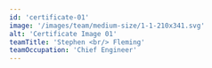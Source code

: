 ```yaml
---
id: 'certificate-01'
image: '/images/team/medium-size/1-1-210x341.svg'
alt: 'Certificate Image 01'
teamTitle: 'Stephen <br/> Fleming'
teamOccupation: 'Chief Engineer'
---
```

